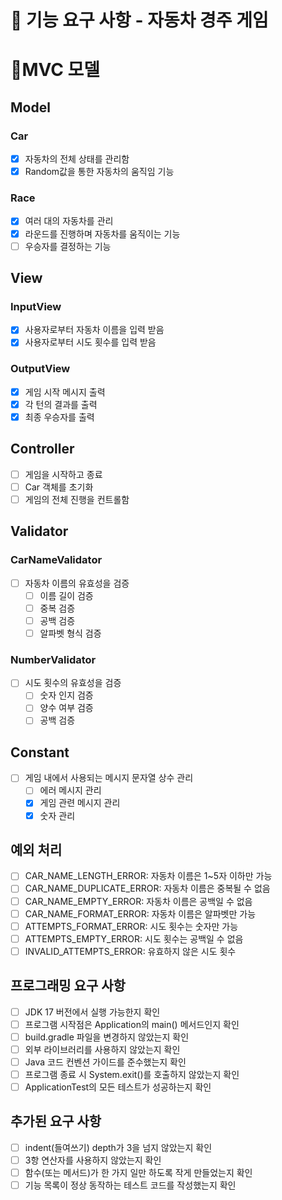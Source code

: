 # 🚀 기능 요구 사항 - 자동차 경주 게임

# 📍MVC 모델
## Model
### Car
- [x] 자동차의 전체 상태를 관리함
- [x] Random값을 통한 자동차의 움직임 기능

### Race
- [x] 여러 대의 자동차를 관리
- [x] 라운드를 진행하며 자동차를 움직이는 기능
- [ ] 우승자를 결정하는 기능

## View
### InputView
- [x] 사용자로부터 자동차 이름을 입력 받음
- [x] 사용자로부터 시도 횟수를 입력 받음

### OutputView
- [x] 게임 시작 메시지 출력
- [x] 각 턴의 결과를 출력
- [x] 최종 우승자를 출력

## Controller
- [ ] 게임을 시작하고 종료
- [ ] Car 객체를 초기화
- [ ] 게임의 전체 진행을 컨트롤함

## Validator
### CarNameValidator
- [ ] 자동차 이름의 유효성을 검증
    - [ ] 이름 길이 검증
    - [ ] 중복 검증
    - [ ] 공백 검증
    - [ ] 알파벳 형식 검증

### NumberValidator
- [ ] 시도 횟수의 유효성을 검증
    - [ ] 숫자 인지 검증
    - [ ] 양수 여부 검증
    - [ ] 공백 검증

## Constant
- [ ] 게임 내에서 사용되는 메시지 문자열 상수 관리
    - [ ] 에러 메시지 관리
    - [x] 게임 관련 메시지 관리
    - [x] 숫자 관리

## 예외 처리
- [ ] CAR_NAME_LENGTH_ERROR: 자동차 이름은 1~5자 이하만 가능
- [ ] CAR_NAME_DUPLICATE_ERROR: 자동차 이름은 중복될 수 없음
- [ ] CAR_NAME_EMPTY_ERROR: 자동차 이름은 공백일 수 없음
- [ ] CAR_NAME_FORMAT_ERROR: 자동차 이름은 알파벳만 가능
- [ ] ATTEMPTS_FORMAT_ERROR: 시도 횟수는 숫자만 가능
- [ ] ATTEMPTS_EMPTY_ERROR: 시도 횟수는 공백일 수 없음
- [ ] INVALID_ATTEMPTS_ERROR: 유효하지 않은 시도 횟수

## 프로그래밍 요구 사항
- [ ] JDK 17 버전에서 실행 가능한지 확인
- [ ] 프로그램 시작점은 Application의 main() 메서드인지 확인
- [ ] build.gradle 파일을 변경하지 않았는지 확인
- [ ] 외부 라이브러리를 사용하지 않았는지 확인
- [ ] Java 코드 컨벤션 가이드를 준수했는지 확인
- [ ] 프로그램 종료 시 System.exit()를 호출하지 않았는지 확인
- [ ] ApplicationTest의 모든 테스트가 성공하는지 확인

## 추가된 요구 사항
- [ ] indent(들여쓰기) depth가 3을 넘지 않았는지 확인
- [ ] 3항 연산자를 사용하지 않았는지 확인
- [ ] 함수(또는 메서드)가 한 가지 일만 하도록 작게 만들었는지 확인
- [ ] 기능 목록이 정상 동작하는 테스트 코드를 작성했는지 확인
